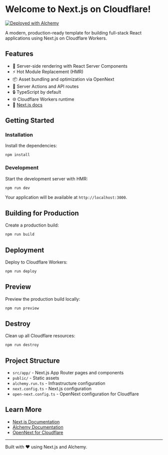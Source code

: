 # Welcome to Next.js on Cloudflare!

[![Deployed with Alchemy](https://alchemy.run/alchemy-badge.svg)](https://alchemy.run)

A modern, production-ready template for building full-stack React applications using Next.js on Cloudflare Workers.

## Features

- 🚀 Server-side rendering with React Server Components
- ⚡️ Hot Module Replacement (HMR)
- 📦 Asset bundling and optimization via OpenNext
- 🔄 Server Actions and API routes
- 🔒 TypeScript by default
- 🌐 Cloudflare Workers runtime
- 📖 [Next.js docs](https://nextjs.org/docs)

## Getting Started

### Installation

Install the dependencies:

```bash
npm install
```

### Development

Start the development server with HMR:

```bash
npm run dev
```

Your application will be available at `http://localhost:3000`.

## Building for Production

Create a production build:

```bash
npm run build
```

## Deployment

Deploy to Cloudflare Workers:

```bash
npm run deploy
```

## Preview

Preview the production build locally:

```bash
npm run preview
```

## Destroy

Clean up all Cloudflare resources:

```bash
npm run destroy
```

## Project Structure

- `src/app/` - Next.js App Router pages and components
- `public/` - Static assets
- `alchemy.run.ts` - Infrastructure configuration
- `next.config.ts` - Next.js configuration
- `open-next.config.ts` - OpenNext configuration for Cloudflare

## Learn More

- [Next.js Documentation](https://nextjs.org/docs)
- [Alchemy Documentation](https://alchemy.run)
- [OpenNext for Cloudflare](https://opennext.js.org/cloudflare)

---

Built with ❤️ using Next.js and Alchemy.